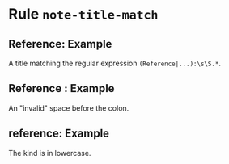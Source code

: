 # Rule `note-title-match`

## Reference: Example

A title matching the regular expression `(Reference|...):\s\S.*`.

## Reference : Example

An "invalid" space before the colon.

## reference: Example

The kind is in lowercase.
